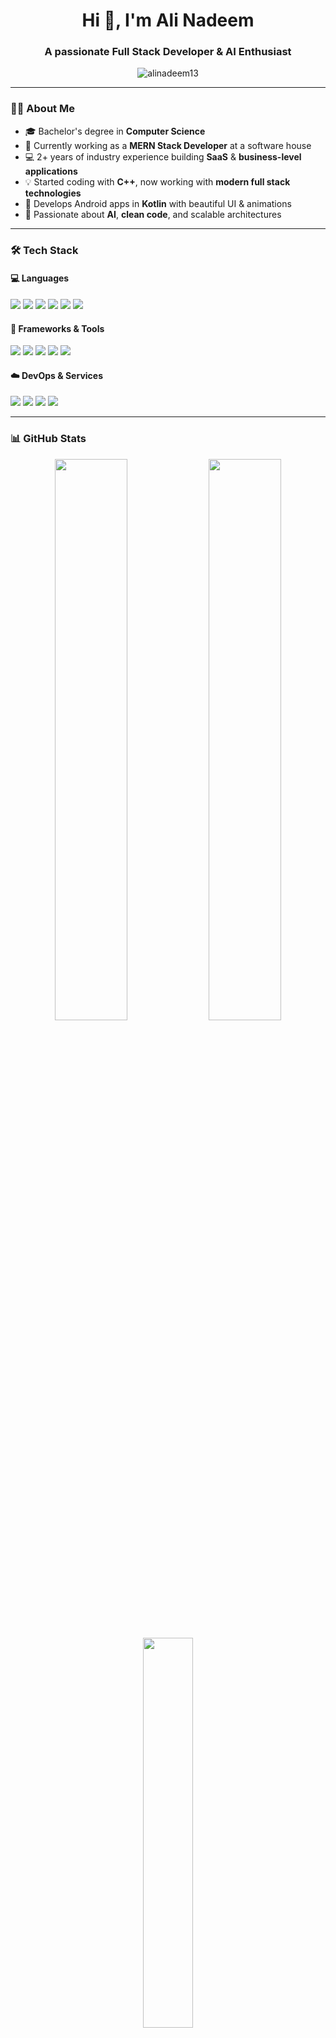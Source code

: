 <h1 align="center">Hi 👋, I'm Ali Nadeem</h1>
<h3 align="center">A passionate Full Stack Developer & AI Enthusiast</h3>

<p align="center">
  <img src="https://komarev.com/ghpvc/?username=alinadeem13&label=Profile%20views&color=0e75b6&style=flat" alt="alinadeem13" />
</p>

---

### 👨‍💻 About Me

- 🎓 Bachelor's degree in **Computer Science**    
- 💼 Currently working as a **MERN Stack Developer** at a software house  
- 💻 2+ years of industry experience building **SaaS** & **business-level applications**  
- 💡 Started coding with **C++**, now working with **modern full stack technologies**  
- 📱 Develops Android apps in **Kotlin** with beautiful UI & animations  
- 🚀 Passionate about **AI**, **clean code**, and scalable architectures

---

### 🛠️ Tech Stack

#### 💻 Languages
<p>
  <img src="https://img.shields.io/badge/C++-00599C?style=flat&logo=cplusplus&logoColor=white" />
  <img src="https://img.shields.io/badge/Java-007396?style=flat&logo=java&logoColor=white" />
  <img src="https://img.shields.io/badge/Kotlin-0095D5?style=flat&logo=kotlin&logoColor=white" />
  <img src="https://img.shields.io/badge/JavaScript-F7DF1E?style=flat&logo=javascript&logoColor=black" />
  <img src="https://img.shields.io/badge/TypeScript-3178C6?style=flat&logo=typescript&logoColor=white" />
  <img src="https://img.shields.io/badge/Python-3776AB?style=flat&logo=python&logoColor=white" />
</p>

#### 🧩 Frameworks & Tools
<p>
  <img src="https://img.shields.io/badge/React-20232A?style=flat&logo=react&logoColor=61DAFB" />
  <img src="https://img.shields.io/badge/Next.js-000000?style=flat&logo=nextdotjs&logoColor=white" />
  <img src="https://img.shields.io/badge/Node.js-339933?style=flat&logo=nodedotjs&logoColor=white" />
  <img src="https://img.shields.io/badge/Express.js-000000?style=flat&logo=express&logoColor=white" />
  <img src="https://img.shields.io/badge/NestJS-E0234E?style=flat&logo=nestjs&logoColor=white" />
</p>

#### ☁️ DevOps & Services
<p>
  <img src="https://img.shields.io/badge/Git-F05032?style=flat&logo=git&logoColor=white" />
  <img src="https://img.shields.io/badge/GitHub-181717?style=flat&logo=github&logoColor=white" />
  <img src="https://img.shields.io/badge/Docker-2496ED?style=flat&logo=docker&logoColor=white" />
  <img src="https://img.shields.io/badge/AWS-232F3E?style=flat&logo=amazonaws&logoColor=white" />
</p>

---

### 📊 GitHub Stats

<p align="center">
  <img src="https://github-readme-stats.vercel.app/api?username=alinadeem13&show_icons=true&theme=tokyonight&hide_border=true" width="48%" />
  <img src="https://github-readme-streak-stats.herokuapp.com/?user=alinadeem13&theme=tokyonight&hide_border=true" width="48%" />
</p>

<p align="center">
  <img src="https://github-readme-stats.vercel.app/api/top-langs/?username=alinadeem13&layout=compact&theme=tokyonight&hide_border=true" width="40%" />
</p>

> ⚠️ **Note:** GitHub Stats reflect only public repositories.  
> My **private and organization contributions** are visible in the **contribution graph below**.

---

### 🌟 Featured Projects

| Project | Tech Stack | Description |
|--------|------------|-------------|
| **SaaS Admin Panel** | React, Node, MongoDB | Scalable dashboard with user auth, roles, and APIs |
| **Business Web App** | Next.js, NestJS, PostgreSQL | Professional app for managing operations and workflows |
| **Android Love App** 💖 | Kotlin | Romantic app with animations, confetti & heartwarming UX |

---

### 🌐 Connect With Me

<p>
  <a href="https://www.linkedin.com/in/ali-nadeem-790a95214" target="_blank">
    <img src="https://img.shields.io/badge/LinkedIn-0A66C2?style=flat&logo=linkedin&logoColor=white" />
  </a>
  <a href="mailto:ali15nadeem@gmail.com">
    <img src="https://img.shields.io/badge/Gmail-D14836?style=flat&logo=gmail&logoColor=white" />
  </a>
  <a href="https://software-developer-portfolio-amber.vercel.app/home/" target="_blank">
    <img src="https://img.shields.io/badge/Portfolio-000?style=flat&logo=firefox-browser&logoColor=white" />
  </a>
  <a href="https://www.instagram.com/alinadeem13_?igsh=Nnd3NGVxdTNnbTE3" target="_blank">
    <img src="https://img.shields.io/badge/Instagram-E4405F?style=flat&logo=instagram&logoColor=white" />
  </a>
  <a href="https://x.com/alinadeem13_" target="_blank">
    <img src="https://img.shields.io/badge/X-000000?style=flat&logo=twitter&logoColor=white" />
  </a>
</p>

---

> ⚡ *“Code is like humor. When you have to explain it, it’s bad.” — Cory House*
